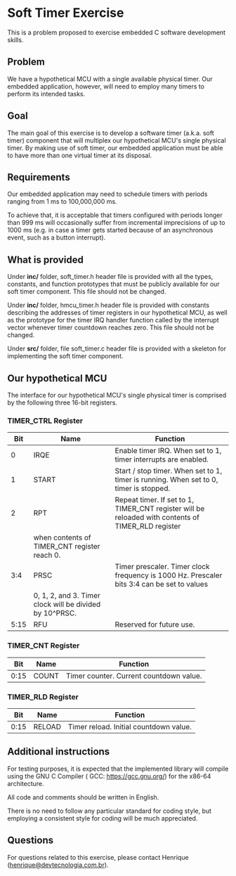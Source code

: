 # Soft Timer Exercise

This is a problem proposed to exercise embedded C software development skills.

## Problem

We have a hypothetical MCU with a single available physical timer. Our embedded application, however,
will need to employ many timers to perform its intended tasks.

## Goal

The main goal of this exercise is to develop a software timer (a.k.a. soft timer) component that
will multiplex our hypothetical MCU's single physical timer.
By making use of soft timer, our embedded application must be able to have more than one virtual timer at its disposal.

## Requirements

Our embedded application may need to schedule timers with periods ranging from 1 ms to 100,000,000 ms.

To achieve that, it is acceptable that timers configured with periods longer than 999 ms will occasionally
suffer from incremental imprecisions of up to 1000 ms (e.g. in case a timer gets started because of an
asynchronous event, such as a button interrupt).

## What is provided

Under **inc/** folder, soft_timer.h header file is provided with all the types, constants,
and function prototypes that must be publicly available for our soft timer component.
This file should not be changed.

Under **inc/** folder, hmcu_timer.h header file is provided with constants describing the addresses of
timer registers in our hypothetical MCU, as well as the prototype for the timer IRQ handler function
called by the interrupt vector whenever timer countdown reaches zero. This file should not be changed.

Under **src/** folder, file soft_timer.c header file is provided with a skeleton for implementing the
soft timer component.

## Our hypothetical MCU

The interface for our hypothetical MCU's single physical timer is comprised by the following three 16-bit registers.

### TIMER_CTRL Register

| Bit  | Name  | Function                                                                                                                                           |
|------|-------|----------------------------------------------------------------------------------------------------------------------------------------------------|
| 0    | IRQE  | Enable timer IRQ. When set to 1, timer interrupts are enabled.                                                                                     |
| 1    | START | Start / stop timer. When set to 1, timer is running. When set to 0, timer is stopped.                                                              |
| 2    | RPT   | Repeat timer. If set to 1, TIMER_CNT register will be reloaded with contents of TIMER_RLD register
               | when contents of TIMER_CNT register reach 0.    |
| 3:4  | PRSC  | Timer prescaler. Timer clock frequency is 1000 Hz. Prescaler bits 3:4 can be set to values
               | 0, 1, 2, and 3. Timer clock will be divided by 10^PRSC. |
| 5:15 | RFU   | Reserved for future use.                                                                                                                           |

### TIMER_CNT Register

| Bit  | Name  | Function                                |
|------|-------|-----------------------------------------|
| 0:15 | COUNT | Timer counter. Current countdown value. |


### TIMER_RLD Register

| Bit  | Name   | Function                               |
|------|--------|----------------------------------------|
| 0:15 | RELOAD | Timer reload. Initial countdown value. |

## Additional instructions

For testing purposes, it is expected that the implemented library will compile using the GNU C Compiler (
GCC: https://gcc.gnu.org/) for the x86-64 architecture.

All code and comments should be written in English.

There is no need to follow any particular standard for coding style, but employing a consistent style
for coding will be much appreciated.

## Questions

For questions related to this exercise, please contact Henrique (henrique@devtecnologia.com.br).
